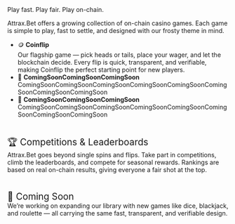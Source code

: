 
<div class="ab-hero ab-hero-fairness">
		<div class="ab-subtitle ab-fairness-highlight">Play fast. Play fair. Play on-chain.</div>
	<p>
		Attrax.Bet offers a growing collection of on-chain casino games. Each game is simple to play, fast to settle, and designed with our frosty theme in mind.
	</p>
</div>


<ul class="ab-fairness-list">
	<li>🪙 <b class="ab-green">Coinflip</b><br>Our flagship game — pick heads or tails, place your wager, and let the blockchain decide. Every flip is quick, transparent, and verifiable, making Coinflip the perfect starting point for new players.</li>
	<li class="ab-blur">🎰 <b class="ab-green">ComingSoonComingSoonComingSoon</b><br>ComingSoonComingSoonComingSoonComingSoonComingSoonComingSoonComingSoonComingSoon</li>
	<li class="ab-blur">🎡 <b class="ab-green">ComingSoonComingSoonComingSoon</b><br>ComingSoonComingSoonComingSoonComingSoonComingSoonComingSoonComingSoonComingSoon</li>
</ul>

<div class="ab-games-section">
	<div class="ab-subtitle ab-green" style="font-size:1.3rem; margin-top:2.5rem;">🏆 Competitions & Leaderboards</div>
	<div style="margin-bottom:1.5rem;">
		Attrax.Bet goes beyond single spins and flips. Take part in competitions, climb the leaderboards, and compete for seasonal rewards. Rankings are based on real on-chain results, giving everyone a fair shot at the top.
	</div>
	<div class="ab-subtitle ab-green" style="font-size:1.3rem; margin-top:2.5rem;">🎲 Coming Soon</div>
	<div style="margin-bottom:1.5rem;">
		We’re working on expanding our library with new games like dice, blackjack, and roulette — all carrying the same fast, transparent, and verifiable design.
	</div>
</div>
